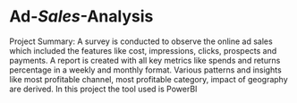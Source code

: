 # Ad-_Sales_-Analysis
Project Summary:
A survey is conducted to observe the online ad sales which included the features like cost, impressions, clicks, prospects and payments.
A report is created with all key metrics like spends and returns percentage in a weekly and monthly format.
Various patterns and insights like most profitable channel, most profitable category, impact of geography are derived.
In this project the tool used is PowerBI
